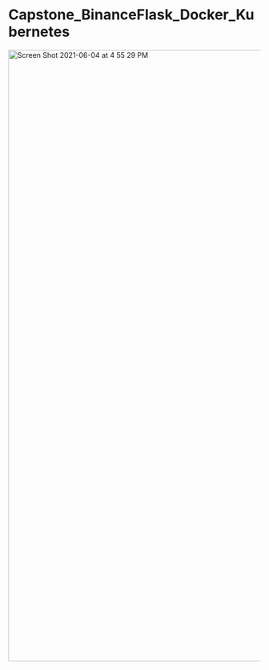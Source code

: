 # Capstone_BinanceFlask_Docker_Kubernetes
<img width="1218" alt="Screen Shot 2021-06-04 at 4 55 29 PM" src="https://user-images.githubusercontent.com/78613742/120873336-9013ad00-c556-11eb-99d9-e5d47e0f5933.png">
